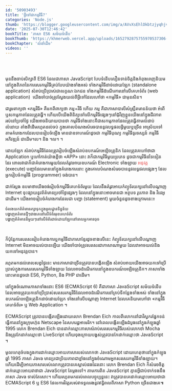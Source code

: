 ```yaml
---
id: '50903493'
title: 'អ្វី​ទៅ​ជា​កម្មវិធី?'
categories: 'Node.js'
thumb: 'https://blogger.googleusercontent.com/img/a/AVvXsEhlOkbtzjyqhjvdF5Ye2ofiX11L1zU-WK85MPsHIeZy51tXy-vvZGBR6Fik5ua0bOF_8shAe74etOxZOcp9TzJg73MwRHnYfjXvcpC-LIDSkA6xzaCRU4lOFDiVUeUy7QsT2dYVcRS7WXFS5ynetJQGIZxxmRE3gqdfuGOOPSg5VaR-WEUNPVo-7ac1'
date: '2025-07-30T12:46:42'
bookTitle: 'ភាសា​ ES6 សម័យ​ទំនើប'
bookThumb: 'https://khmerweb.vercel.app/uploads/1652792875755970537306-picture.jpg'
bookChapter: 'លំនាំ​ដើម'
videos: ''
---
```

<figure class="image"><img src="https://blogger.googleusercontent.com/img/a/AVvXsEhlOkbtzjyqhjvdF5Ye2ofiX11L1zU-WK85MPsHIeZy51tXy-vvZGBR6Fik5ua0bOF_8shAe74etOxZOcp9TzJg73MwRHnYfjXvcpC-LIDSkA6xzaCRU4lOFDiVUeUy7QsT2dYVcRS7WXFS5ynetJQGIZxxmRE3gqdfuGOOPSg5VaR-WEUNPVo-7ac1" alt=""></figure><p><br><br>មុន​នឹង​ចាប់​សិក្សា​ពី​ ES6 ដែល​ជា​​ភាសា​ JavaScript បែប​ទំនើបលឿន​ទាន់​ចិត្ត​​និង​កំពុង​ពេញ​និយម​នៅ​ក្នុង​ពិភព​នៃ​ការសេរកម្មវិធី​គ្រប់​បែបយ៉ាង​ទាំងអស់ ទាំង​កម្មវិធី​​ដាច់​ដោយ​ឡែក (standalone application) សំរាប់ប្រើប្រាស់​ជាលក្ខណៈ​ឯកជន ទាំងកម្មវិធី​ដំណើរការ​នៅ​លើ​គេហទំព័រ (web application) &nbsp;យើង​ចាំបាច់​ត្រូវ​ស្វែង​យល់​ពី​អ្វី​ទៅ​ដែល​ហៅ​ថា «កម្មវិធី» ជាមុន​សិន។<br><br>ជារួម​ពាក្យ​ថា​ «កម្មវិធី» គឺ​មក​ពី​ពាក្យ​ថា កម្ម+វិធី ហើយ​ កម្ម គឺ​ជា​ភាសា​បាលី​សំស្រ្កឹតមាន​ន័យ​ថា​ អំពើ ឬ​សកម្មភាព​ដែល​ត្រូវ​ធ្វើ។ ហើយ​បើ​យើង​ពិនិត្យ​ទៅ​លើកម្មវិធី​ផ្សេង​ៗ​នៅ​ជុំវិញ​ខ្លួន​យើង​នៅ​ក្នុង​ជីវភាព​រស់​នៅ​ប្រចាំ​ថ្ងៃ​ យើង​អាច​និយាយ​បាន​ថា កម្មវិធី​ទាំងនោះ​គឺ​ជា​សកម្មភាព​ដែល​​ត្រូវ​ធ្វើតាម​លំដាប់​លំដោយ តាំង​ពី​ដើម​រហូត​ដល់​ចប់​ ក្នុង​គោល​បំណង​សំរេច​បាន​នូវ​លទ្ធផល​អ្វី​មួយ​ឬ​ច្រើន អាស្រ័យ​ទៅ​តាម​គំរោង​ការ​ដែល​បាន​រៀបចំឡើង មាន​ជាឧទាហរណ៍​ដូចជា កម្មវិធី​បុណ្យ កម្មវិធី​ទូរទស្សន៍ កម្មវិធី​អភិវឌ្ឍន៍​ ជាដើម​។ល។ និង ។ល។ ។<br><br>ដោយឡែក សំរាប់​កម្មវិធី​ដែល​ត្រូវ​រៀបចំឡើង​​សំរាប់​ឧបករណ៍​អេឡិចត្រូនិក ដែល​ត្រូវ​គេហៅ​​ថា​ជា Application ឬ​ហៅ​កាត់​យ៉ាង​ខ្លី​ថា «APP» នោះ វា​ក៏​ជា​កម្មវិធី​មួយ​ប្រភេទ​ ដូច​ជា​កម្មវិធី​ដទៃ​ទៀត​​ដែរ ពោល​វា​ជា​ក៏​ជា​គំរោង​ការមួយដែល​តំរូវ​អោយ​ឧបករណ៍​ Electronic ទាំងឡាយ​<span style="color:hsl(0, 75%, 60%);"> អនុវត្ត​</span> (execute) បញ្ជា​ដែល​មាន​នៅ​ក្នុង​គំរោងការ​នោះ ក្នុង​គោលបំណងសំរេច​បាន​នូវ​លទ្ធផល​ផ្សេង​ៗ ដែល​ អ្នក​រៀបចំ​កម្មវិធី (programmer) ចង់​បាន​។<br><br>ជាក់ស្តែង ឧបមា​ថា​យើង​ចង់​រៀបចំ​កម្មវិធី​គេហទំព័រមួយ​ ដែល​នឹង​តំរូវ​អោយ​​កំព្យូទ័រ​យក្សនៅ​លើ​បណ្តាញ Internet ចុះ​ផ្សាយនូវ​​ព័ត៌​មានប្រចាំ​ថ្ងៃ​ផ្សេង​ៗ ដែល​នៅ​ក្នុង​នោះ​អាច​មាន​ជា​ អត្ថបទ រូបភាព និង វិដេអូ​ជា​ដើម​។ យើង​អាច​រៀបចំ​គំរោងការ​ដែល​ជា​ បញ្ជា (statement)​ មួយ​ចំនួន​ដូច​ខាង​ក្រោម​នេះ៖&nbsp;</p><pre><code class="language-javascript">ចំលង​យក​ព័ត៌មាន​រក្សា​ទុកក្នុង​មូលដ្ឋាន​ទិន្នន័យ
បង្ហាញ​ពត៌មានថ្មី​ៗ​ជាងគេ​​នៅ​លើទំព័រ​មុខគេហទំព័រ
បង្ហាញ​ព័ត៌មាន​និមួយ​ៗនៅ​លើ​ទំព័រ​ដាច់​ដោយឡែក​នៅ​ពេល​អ្នកអាន​ចុច</code></pre><p>&nbsp;</p><p>ក៏ប៉ុន្តែ​ការសរសេរ​រៀប​គំរោងការ​ឬ​កម្មវិធី​ជា​ភាសា​ខ្មែរ​ដូច​ខាង​លើ​នេះ កំព្យូទ័រ​យក្ស​នៅ​លើ​បណ្តាញ​ Internet មិន​អាច​យល់​បាន​ឡើយ យើង​ចាំបាច់​ត្រូវ​សរសេរ​ជាភាសា​ណាមួយ​ ដែល​វា​អាច​យល់​និង​យក​ទៅ​អនុវត្ត​បាន​។&nbsp;<br><br>រហូត​មក​ដល់​ពេល​សព្វថ្ងៃ​នេះ មាន​ភាសា​ជាច្រើន​ត្រូវ​បាន​បង្កើត​ឡើង សំរាប់​អោយ​​យើង​អាច​យក​ទៅ​ប្រើប្រាស់​ក្នុង​ការសរសេរ​កម្មវិធី​ទាំងឡាយ ដែល​អាច​ដំណើរការ​នៅ​ក្នុង​ឧបករណ៍​អេឡិចត្រូនិក។ ភាសា​ទាំងនោះ​មាន​ដូចជា ES6, Python, និង PHP ជាដើម។<br><br>នៅ​ក្នុង​ចំណោម​ភាសា​ទាំងនោះ ES6 (ECMAScript 6) គឺជា​ភាសា JavaScript សម័យ​ទំនើប​ ដែល​អាច​ត្រូវ​យក​ទៅ​ប្រើប្រាស់​សរសេរ​កម្មវិធី​ដែល​អាច​​ដំណើរ​ការ​នៅ​គ្រប់​ទីកន្លែង​ទាំងអស់​ ទាំងនៅ​ក្នុង​ឧបករណ៍​អេឡិចត្រូនិក​ដាច់​ដោយឡែក​ ទាំងនៅ​លើបណ្តាញ​ Internet ដែល​គេ​និយម​ហៅ​ថា «កម្មវិធី​គេហទំព័រ» ឬ Web Application ។<br><br>ECMAScript ត្រូវ​បាន​បង្កើត​ឡើង​ដោយ​លោក Brendan Eich កាលពី​លោក​នៅ​ជា​វិស្វករ​​ផ្នែក​ទន់​ធ្វើការ​នៅ​ក្នុង​ក្រុមហ៊ុន Netscape នៃ​សហរដ្ឋ​អាមេរិក។ នៅ​ពេល​បង្កើត​ឡើង​ដំបូង​​នៅ​ក្នុង​កំឡុង​ឆ្នាំ 1995 លោក​ Brendan Eich បាន​ដាក់​ឈ្មោះ​ភាសា​សំរាប់​សរសេរ​កម្មវិធី​របស់​លោក​ថា​ Mocha និង​ត្រូវ​កែ​ដាក់​ឈ្មោះ​ថា LiveScript ហើយ​ចុង​ក្រោយ​បង្អស់​ត្រូវ​បាន​កែ​ដាក់ឈ្មោះ​​ថា JavaScript ។<br><br>មូលហេតុ​ចំបង​ក្នុង​ការដាក់​ឈ្មោះអោយ​ភាសា​របស់​លោក​ថា​ JavaScript ដោយ​ហេតុ​ថា​នៅ​ក្នុង​កំឡុង​ឆ្នាំ 1995 ភាសា Java មាន​ប្រជាប្រិយ​ភាព​ជាខ្លាំង​នៅ​ក្នុង​ចំណោម​អ្នក​សរសេរ​កម្មវិធី​ទាំងឡាយ​។ ហើយ​ដើម្បី​អោយ​ភាសារបស់​លោក​ត្រូវ​បាន​គេស្គាល់​ផង​ដែរ​នោះ លោក​ Brendan Eich ក៏​សំរេច​ចិត្ត​ដាក់​ឈ្មោះ​អោយ​វា​ថា​ជា​ JavaScript តែ​ម្តង​ទៅ​។ តាមការពិត JavaScript គ្មាន​​អ្វី​ជាប់​ទាក់ទង​នឹង​ភាសា Java ទាល់តែសោះ។ ហើយ​រហូតមក​ដល់​ពេល​បច្ចុប្បន្ន​នេះ វា​ត្រូវ​បាន​គេ​ដាក់​ឈ្មោះ​អោយ​ថា​ជា ECMAScript 6 ឬ ES6 ដែលការវិវត្ត​របស់​វា​​ទទួល​រង​នូវ​ឥទ្ធិពល​​ពី​ភាសា Python ច្រើន​ជាង​គេ​៕<br>&nbsp;</p><figure class="image"><img src="https://blogger.googleusercontent.com/img/a/AVvXsEiJnzfdYalqK0ufS_yirr2ZpkLaglR-r4GjlNrFq5XHjBxEf9oTN1PgIxv-Vdnwi5RkCRkFDW3E96n5INA-dRcLJX_9Tvi5k-hRXaXOTP0FLK7Zte_87y1RCpJnxES8CX8mxFHpMRlXXdj_68xTXChJlAvKF9ko6waKqgGfrigCujwMt27aqxr5VCkT" alt=""></figure>